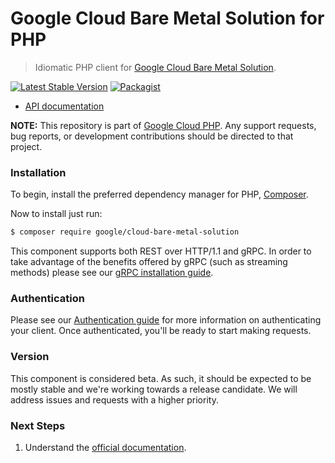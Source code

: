 # Google Cloud Bare Metal Solution for PHP

> Idiomatic PHP client for [Google Cloud Bare Metal Solution](https://cloud.google.com/bare-metal).

[![Latest Stable Version](https://poser.pugx.org/google/cloud-bare-metal-solution/v/stable)](https://packagist.org/packages/google/cloud-bare-metal-solution) [![Packagist](https://img.shields.io/packagist/dm/google/cloud-bare-metal-solution.svg)](https://packagist.org/packages/google/cloud-bare-metal-solution)

* [API documentation](http://googleapis.github.io/google-cloud-php/#/docs/cloud-bare-metal-solution/latest/baremetalsolution/readme)

**NOTE:** This repository is part of [Google Cloud PHP](https://github.com/googleapis/google-cloud-php). Any
support requests, bug reports, or development contributions should be directed to
that project.

### Installation

To begin, install the preferred dependency manager for PHP, [Composer](https://getcomposer.org/).

Now to install just run:

```sh
$ composer require google/cloud-bare-metal-solution
```

This component supports both REST over HTTP/1.1 and gRPC. In order to take advantage of the benefits offered by gRPC (such as streaming methods)
please see our [gRPC installation guide](https://cloud.google.com/php/grpc).

### Authentication

Please see our [Authentication guide](https://github.com/googleapis/google-cloud-php/blob/main/AUTHENTICATION.md) for more information
on authenticating your client. Once authenticated, you'll be ready to start making requests.

### Version

This component is considered beta. As such, it should be expected to be mostly
stable and we're working towards a release candidate. We will address issues
and requests with a higher priority.

### Next Steps

1. Understand the [official documentation](https://cloud.google.com/bare-metal/docs).
